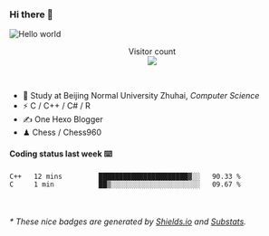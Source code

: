 ### Hi there 👋


<img src="https://raw.githubusercontent.com/sagar-viradiya/sagar-viradiya/master/resources/banner.png" alt="Hello world">
<p align="center"> 
  Visitor count<br/>
  <img src="https://profile-counter.glitch.me/youszoe/count.svg" />
</p>

<br/>


- 🍻  Study at Beijing Normal University Zhuhai, _Computer Science_
- ⚡  C / C++ / C# / R
- ✍️  One Hexo Blogger
- ♟  Chess / Chess960 


#### Coding status last week ⌨️

<!--START_SECTION:waka-->
```text
C++   12 mins         ██████████████████████▓░░   90.33 % 
C     1 min           ██▒░░░░░░░░░░░░░░░░░░░░░░   09.67 % 
```
<!--END_SECTION:waka-->

<br/>

<center><img src="http://ghchart.rshah.org/409ba5/yousazoe" alt="" /></center>


<h6>* These nice badges are generated by <a href="https://shields.io/">Shields.io</a> and <a href="https://github.com/spencerwooo/Substats">Substats</a>.</h6>
